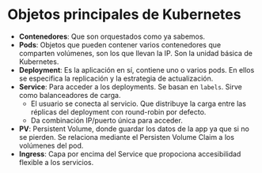 # Objetos principales de Kubernetes

- **Contenedores**: Que son orquestados como ya sabemos.
- **Pods**: Objetos que pueden contener varios contenedores que comparten volúmenes, son los que llevan la IP. Son la unidad básica de Kubernetes.
- **Deployment**: Es la aplicación en sí, contiene uno o varios pods. En ellos se especifica la replicación y la estrategia de actualización.
- **Service**: Para acceder a los deployments. Se basan en ```labels```. Sirve como balanceadores de carga.
    - El usuario se conecta al servicio. Que distribuye la carga entre las réplicas del deployment con round-robin por defecto.
    - Da combinación IP/puerto única para acceder.
- **PV**: Persistent Volume, donde guardar los datos de la app ya que si no se pierden. Se relaciona mediante el Persisten Volume Claim a los volúmenes del pod.
- **Ingress**: Capa por encima del Service que propociona accesibilidad flexible a los servicios.